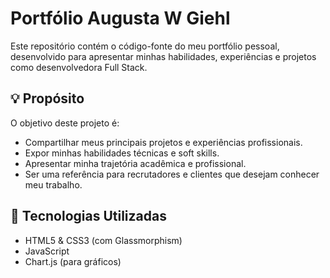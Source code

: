 # Portfólio Augusta W Giehl

Este repositório contém o código-fonte do meu portfólio pessoal, desenvolvido para apresentar minhas habilidades, experiências e projetos como desenvolvedora Full Stack.

## 💡 Propósito

O objetivo deste projeto é:

- Compartilhar meus principais projetos e experiências profissionais.
- Expor minhas habilidades técnicas e soft skills.
- Apresentar minha trajetória acadêmica e profissional.
- Ser uma referência para recrutadores e clientes que desejam conhecer meu trabalho.

## 🚀 Tecnologias Utilizadas

- HTML5 & CSS3 (com Glassmorphism)
- JavaScript
- Chart.js (para gráficos)